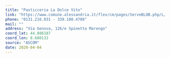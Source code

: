 ```yaml
---
title: "Pasticceria La Dolce Vito"
link: "https://www.comune.alessandria.it/flex/cm/pages/ServeBLOB.php/L/IT/IDPagina/2069"
phone: "0131.216.031 - 339.100.4708"
mail: ""
address: "Via Genova, 126/e Spinetta Marengo"
coord_lat: 44.886187
coord_lon: 8.680132
source: "ASCOM"
date: 2020-04-04
---
```



